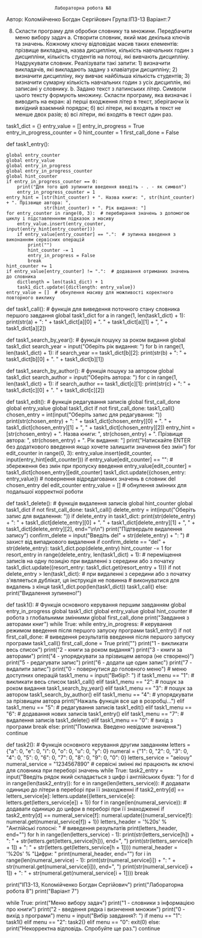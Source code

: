                       Лабораторна робота №8     

Автор: Коломійченко Богдан Сергійович
Група:ІПЗ-13
Варіант:7

8.	Скласти програму для обробки словнику та множини. Передбачити меню вибору задач 
a.	Створити словник, який має декілька ключів та значень. Кожному ключу відповідає масив таких елементів: прізвище викладача, назва дисципліни, кількість навчальних годин з дисципліни, кількість студентів на потоці, які вивчають дисципліну. Надрукувати словник. Реалізувати такі запити: 1) визначити викладачів, які викладають задану з клавіатури дисципліну; 2) визначити дисципліну, яку вивчає найбільша кількість студентів; 3) визначити сумарну кількість навчальних годин з усіх дисциплін, які записані у словнику.
b.	Задано текст з латинських літер. Символи цього тексту формують множину. Скласти програму, яка визначає і виводить на екран: а) перші входження літер в текст, зберігаючи їх вихідний взаємний порядок; б) всі літери, які входять в текст не менше двох разів; в) всі літери, які входять в текст один раз.

task1_dict = {}
entry_value = []
entry_in_progress = True
entry_in_progress_counter = 0
hint_counter = 1
first_call_done = False


def task1_entry(): 

    global entry_counter
    global entry_value
    global entry_in_progress
    global entry_in_progress_counter
    global hint_counter
    if entry_in_progress_counter == 0:
        print("Для того щоб зупинити введення введіть - . - як символ")
        entry_in_progress_counter = 1
    entry_hint = [str(hint_counter) + ". Назва книги: ", str(hint_counter) + ". Прізвище автора: ",
                  str(hint_counter) + ". Рік видання: "]
    for entry_counter in range(0, 3):  # перебирання значень з допомогою циклу і підставленнням підказок з масиву
        entry_value.insert(entry_counter, input(entry_hint[entry_counter]))
        if entry_value[entry_counter] == ".":  # зупинка введення з виконанням сервісних операцій
            print("")
            hint_counter -= 1
            entry_in_progress = False
            break
    hint_counter += 1
    if entry_value[entry_counter] != ".":  # додавання отриманих значень до словника
        dictlength = len(task1_dict) + 1
        task1_dict.update({dictlength: entry_value})
    entry_value = []  # обнулення масиву для можливості коректного повторного виклику


def task1_call():  # функція для виведення поточного стану словника першого завдання
    global task1_dict
    for a in range(1, len(task1_dict) + 1):
        print(str(a) + ": " + task1_dict[a][0] + ". " + task1_dict[a][1] + ", " + task1_dict[a][2])


def task1_search_by_year():  # функція пошуку за роком видання
    global task1_dict
    search_year = input("Оберіть рік видання: ")
    for b in range(1, len(task1_dict) + 1):
        if search_year == task1_dict[b][2]:
            print(str(b) + ": " + task1_dict[b][0] + ". " + task1_dict[b][1])


def task1_search_by_author():  # функція пошуку за автором
    global task1_dict
    search_author = input("Оберіть автора: ")
    for c in range(1, len(task1_dict) + 1):
        if search_author == task1_dict[c][1]:
            print(str(c) + ": " + task1_dict[c][0] + ". " + task1_dict[c][2])


def task1_edit():  # функція редагування записів
    global first_call_done
    global entry_value
    global task1_dict
    if not first_call_done:
        task1_call()
    chosen_entry = int(input("Оберіть запис для редагування: "))
    print(str(chosen_entry) + ": " + task1_dict[chosen_entry][0] + ". " + task1_dict[chosen_entry][1] +
          ", " + task1_dict[chosen_entry][2])
    entry_hint = [str(chosen_entry) + ". Назва книги: ", str(chosen_entry) + ". Прізвище автора: ",
                  str(chosen_entry) + ". Рік видання: "]
    print("Натискайте ENTER без додаткового введення якщо хочете залишити значення без змін")
    for edit_counter in range(0, 3):
        entry_value.insert(edit_counter, input(entry_hint[edit_counter]))
        if entry_value[edit_counter] == "":  # збереження без змін при пропуску введення
            entry_value[edit_counter] = task1_dict[chosen_entry][edit_counter]
    task1_dict.update({chosen_entry: entry_value})  # повернення відредагованих значень в словник
    del chosen_entry
    del edit_counter
    entry_value = []  # обнулення змінних для подальшої корректної роботи


def task1_delete():  # функція видалення записів
    global hint_counter
    global task1_dict
    if not first_call_done:
        task1_call()
    delete_entry = int(input("Оберіть запис для видалення: "))
    if delete_entry in task1_dict:
        print(str(delete_entry) + ": " + task1_dict[delete_entry][0] + ". " + task1_dict[delete_entry][1] +
              ", " + task1_dict[delete_entry][2], end="\n\n")
        print("Підтвердьте видалення запису")
        confirm_delete = input("Введіть del" + str(delete_entry) + ": ")  # захист від випадкового видалення
        if confirm_delete == "del" + str(delete_entry):
            task1_dict.pop(delete_entry)
            hint_counter -= 1
            for resort_entry in range(delete_entry, len(task1_dict) + 1):
                # переміщення записів на одну позицію при видаленні з середини або з початку
                task1_dict.update({resort_entry: task1_dict.get(resort_entry + 1)})
            if not delete_entry > len(task1_dict):
                # при видаленні з середини або з початку з'являеться дублікат, ця інструкція не повинна
                # виконуватися для видалень з кінця
                task1_dict.pop(len(task1_dict))
            task1_call()
        else:
            print("Видалення зупинено!")


def task1():  # Функція основного керування першим завданням
    global entry_in_progress
    global task1_dict
    global entry_value
    global hint_counter  # робота з глобальними змінними
    global first_call_done
    print("Завдання з авторами книг")
    while True:
        while entry_in_progress:  # керування режимом введення після першого запуску програми
            task1_entry()
        if not first_call_done:  # виведення результатів введення після першого запуску програми
            task1_call()
            first_call_done = True
        print("")
        print("1 - викликати весь список")
        print("2 - книги за роком видання")
        print("3 - книги за авторами")
        print("4 - упорядкувати за прізвищем автора (не створено)")
        print("5 - редагувати запис")
        print("6 - додати ще один запис")
        print("7 - видалити запис")
        print("0 - повернутися до головного меню")  # меню доступних операцій
        task1_menu = input("Вибір?: ")
        if task1_menu == "1":  # викликати весь список
            task1_call()
        elif task1_menu == "2":  # пошук за роком видання
            task1_search_by_year()
        elif task1_menu == "3":  # пошук за автором
            task1_search_by_author()
        elif task1_menu == "4":  # упорядкувати за прізвищем автора
            print("Нажаль функція все ще в розробці...")
        elif task1_menu == "5":  # редагування записів
            task1_edit()
        elif task1_menu == "6":  # додавання нових записів
            task1_entry()
        elif task1_menu == "7":  # видалення записів
            task1_delete()
        elif task1_menu == "0":  # вихід з програми
            break
        else:
            print("Помилка. Введено невідоме значення.")
            continue


def task2():  # Функція основного керування другим завданням
    letters = {"a": 0, "e": 0, "i": 0, "o": 0, "u": 0, "y": 0}
    numeral = {"1": 0, "2": 0, "3": 0, "4": 0, "5": 0, "6": 0, "7": 0, "8": 0, "9": 0, "0": 0}
    letters_service = "aeiouy"
    numeral_service = "1234567890"  # сервісні змінні які працюють як ключі для словника при переборі значень
    while True:
        task2_entry = input("Введіть рядок який складається з цифр і англійських букв: ")
        for d in range(len(task2_entry)):
            for e in range(len(letters_service)):  # додавати одиницю до літери в переборі при її знаходженні
                if task2_entry[d] == letters_service[e]:
                    letters.update({letters_service[e]: letters.get(letters_service[e]) + 1})
            for f in range(len(numeral_service)):  # додавати одиницю до цифри в переборі при її знаходженні
                if task2_entry[d] == numeral_service[f]:
                    numeral.update({numeral_service[f]: numeral.get(numeral_service[f]) + 1})
        letters_header = '%20s' % "Англійські голосні: "  # виведення результатів
        print(letters_header, end="")
        for h in range(len(letters_service) - 1):
            print(str(letters_service[h]) + ": " + str(letters.get(letters_service[h])), end=", ")
        print(str(letters_service[h + 1]) + ": " + str(letters.get(letters_service[h + 1])))
        numeral_header = '%20s' % "Цифри: "
        print(numeral_header, end="")
        for i in range(len(numeral_service) - 1):
            print(str(numeral_service[i]) + ": " + str(numeral.get(numeral_service[i])), end=", ")
        print(str(numeral_service[i + 1]) + ": " + str(numeral.get(numeral_service[i + 1])))
        break


print("ІПЗ-13, Коломійченко Богдан Сергійович")
print("Лабораторна робота 8")
print("Варіант 7")

while True:
    print("Меню вибору задач")
    print("1 - словники з інформацією про книги")
    print("2 - введення рядка і визнчення множин")
    print("0 - вихід з програми")
    menu = input("Вибір завдання?: ")
    if menu == "1":
        task1()
    elif menu == "2":
        task2()
    elif menu == "0":
        exit(0)
    else:
        print("Некорректна відповідь. Спробуйте ще раз.")
        continue
